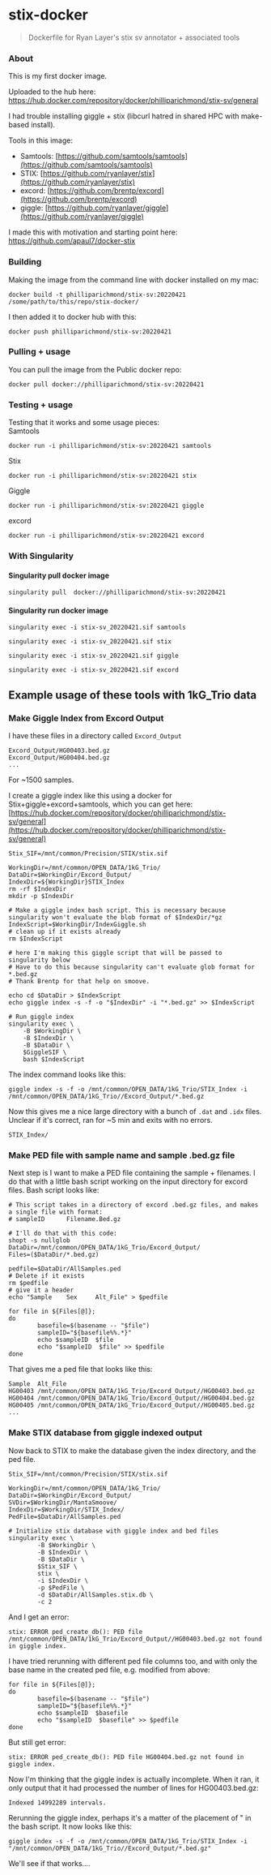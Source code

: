 # stix-docker
> Dockerfile for Ryan Layer's stix sv annotator + associated tools

### About
This is my first docker image. 

Uploaded to the hub here: https://hub.docker.com/repository/docker/philliparichmond/stix-sv/general 

I had trouble installing giggle + stix (libcurl hatred in shared HPC with make-based install).

Tools in this image:  
- Samtools: [https://github.com/samtools/samtools](https://github.com/samtools/samtools)  
- STIX: [https://github.com/ryanlayer/stix](https://github.com/ryanlayer/stix)  
- excord: [https://github.com/brentp/excord](https://github.com/brentp/excord)  
- giggle: [https://github.com/ryanlayer/giggle](https://github.com/ryanlayer/giggle)  

I made this with motivation and starting point here: https://github.com/apaul7/docker-stix


### Building
Making the image from the command line with docker installed on my mac:
```
docker build -t philliparichmond/stix-sv:20220421 /some/path/to/this/repo/stix-docker/
```

I then added it to docker hub with this: 
```
docker push philliparichmond/stix-sv:20220421
```

### Pulling + usage
You can pull the image from the Public docker repo:
```
docker pull docker://philliparichmond/stix-sv:20220421
```

### Testing + usage  
Testing that it works and some usage pieces:  
Samtools  
```
docker run -i philliparichmond/stix-sv:20220421 samtools
```

Stix
```
docker run -i philliparichmond/stix-sv:20220421 stix
```

Giggle
```
docker run -i philliparichmond/stix-sv:20220421 giggle
```

excord
```
docker run -i philliparichmond/stix-sv:20220421 excord
```


### With Singularity

#### Singularity pull docker image
```
singularity pull  docker://philliparichmond/stix-sv:20220421
```

#### Singularity run docker image 
```
singularity exec -i stix-sv_20220421.sif samtools
```

```
singularity exec -i stix-sv_20220421.sif stix
```

```
singularity exec -i stix-sv_20220421.sif giggle
```

```
singularity exec -i stix-sv_20220421.sif excord
```

## Example usage of these tools with 1kG_Trio data

### Make Giggle Index from Excord Output
I have these files in a directory called ```Excord_Output```
```
Excord_Output/HG00403.bed.gz
Excord_Output/HG00404.bed.gz
...
```
For ~1500 samples.

I create a giggle index like this using a docker for Stix+giggle+excord+samtools, which you can get here: [https://hub.docker.com/repository/docker/philliparichmond/stix-sv/general](https://hub.docker.com/repository/docker/philliparichmond/stix-sv/general)

```
Stix_SIF=/mnt/common/Precision/STIX/stix.sif

WorkingDir=/mnt/common/OPEN_DATA/1kG_Trio/
DataDir=$WorkingDir/Excord_Output/
IndexDir=${WorkingDir}STIX_Index
rm -rf $IndexDir
mkdir -p $IndexDir

# Make a giggle index bash script. This is necessary because singularity won't evaluate the blob format of $IndexDir/*gz
IndexScript=$WorkingDir/IndexGiggle.sh
# clean up if it exists already
rm $IndexScript

# here I'm making this giggle script that will be passed to singularity below
# Have to do this because singularity can't evaluate glob format for *.bed.gz
# Thank Brentp for that help on smoove.

echo cd $DataDir > $IndexScript
echo giggle index -s -f -o "$IndexDir" -i "*.bed.gz" >> $IndexScript

# Run giggle index
singularity exec \
	-B $WorkingDir \
	-B $IndexDir \
	-B $DataDir \
	$GiggleSIF \
	bash $IndexScript 
```

The index command looks like this:
```
giggle index -s -f -o /mnt/common/OPEN_DATA/1kG_Trio/STIX_Index -i /mnt/common/OPEN_DATA/1kG_Trio//Excord_Output/*.bed.gz
```

Now this gives me a nice large directory with a bunch of ```.dat``` and ```.idx``` files. 
Unclear if it's correct, ran for ~5 min and exits with no errors.
```
STIX_Index/
```

### Make PED file with sample name and sample .bed.gz file

Next step is I want to make a PED file containing the sample + filenames. I do that with a little bash script working on the input directory for excord files. Bash script looks like:
```
# This script takes in a directory of excord .bed.gz files, and makes a single file with format:
# sampleID      Filename.Bed.gz

# I'll do that with this code:
shopt -s nullglob
DataDir=/mnt/common/OPEN_DATA/1kG_Trio/Excord_Output/
Files=($DataDir/*.bed.gz)

pedfile=$DataDir/AllSamples.ped
# Delete if it exists
rm $pedfile
# give it a header
echo "Sample    Sex     Alt_File" > $pedfile

for file in ${Files[@]};
do
        basefile=$(basename -- "$file")
        sampleID="${basefile%%.*}"
        echo $sampleID  $file   
        echo "$sampleID  $file" >> $pedfile     
done
```

That gives me a ped file that looks like this:
```
Sample	Alt_File
HG00403 /mnt/common/OPEN_DATA/1kG_Trio/Excord_Output//HG00403.bed.gz
HG00404 /mnt/common/OPEN_DATA/1kG_Trio/Excord_Output//HG00404.bed.gz
HG00405 /mnt/common/OPEN_DATA/1kG_Trio/Excord_Output//HG00405.bed.gz
...
```

### Make STIX database from giggle indexed output

Now back to STIX to make the database given the index directory, and the ped file.

```
Stix_SIF=/mnt/common/Precision/STIX/stix.sif

WorkingDir=/mnt/common/OPEN_DATA/1kG_Trio/
DataDir=$WorkingDir/Excord_Output/
SVDir=$WorkingDir/MantaSmoove/
IndexDir=$WorkingDir/STIX_Index/
PedFile=$DataDir/AllSamples.ped

# Initialize stix database with giggle index and bed files
singularity exec \
        -B $WorkingDir \
        -B $IndexDir \
        -B $DataDir \
        $Stix_SIF \
        stix \
        -i $IndexDir \
        -p $PedFile \
        -d $DataDir/AllSamples.stix.db \
        -c 2
```

And I get an error:
```
stix: ERROR ped_create_db(): PED file /mnt/common/OPEN_DATA/1kG_Trio/Excord_Output//HG00403.bed.gz not found in giggle index.
```

I have tried rerunning with different ped file columns too, and with only the base name in the created ped file, e.g. modified from above:
```
for file in ${Files[@]};
do
        basefile=$(basename -- "$file")
        sampleID="${basefile%%.*}"
        echo $sampleID  $basefile   
        echo "$sampleID  $basefile" >> $pedfile     
done
```

But still get error:
```
stix: ERROR ped_create_db(): PED file HG00404.bed.gz not found in giggle index.
```

Now I'm thinking that the giggle index is actually incomplete. When it ran, it only output that it had processed the number of lines for HG00403.bed.gz: 
```
Indexed 14992289 intervals.
```

Rerunning the giggle index, perhaps it's a matter of the placement of " in the bash script.
It now looks like this:
```
giggle index -s -f -o /mnt/common/OPEN_DATA/1kG_Trio/STIX_Index -i "/mnt/common/OPEN_DATA/1kG_Trio//Excord_Output/*.bed.gz"
```

We'll see if that works....




